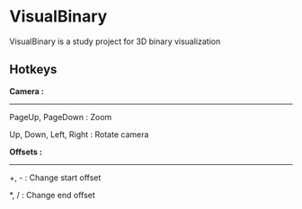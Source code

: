 VisualBinary
============

VisualBinary is a study project for 3D binary visualization


Hotkeys
----

**Camera :**
*********

PageUp, PageDown : Zoom

Up, Down, Left, Right : Rotate camera


**Offsets :**
**********

+, - : Change start offset

*, / : Change end offset
